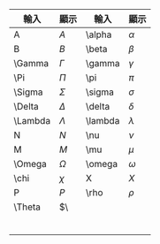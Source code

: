 
| 輸入      | 顯示        | 輸入      | 顯示        |
| ------- | --------- | ------- | --------- |
| A       | $A$       | \alpha  | $\alpha$  |
| B       | $B$       | \beta   | $\beta$   |
| \Gamma  | $\Gamma$  | \gamma  | $\gamma$  |
| \Pi     | $\Pi$     | \pi     | $\pi$     |
| \Sigma  | $\Sigma$  | \sigma  | $\sigma$  |
| \Delta  | $\Delta$  | \delta  | $\delta$  |
| \Lambda | $\Lambda$ | \lambda | $\lambda$ |
| N       | $N$       | \nu     | $\nu$     |
| M       | $M$       | \mu     | $\mu$     |
| \Omega  | $\Omega$  | \omega  | $\omega$  |
| \chi    | $\chi$    | X       | $X$       |
| P       | $P$       | \rho    | $\rho$    |
| \Theta  | $\        |         |           |
|         |           |         |           |
|         |           |         |           |
|         |           |         |           |
|         |           |         |           |
|         |           |         |           |
|         |           |         |           |
